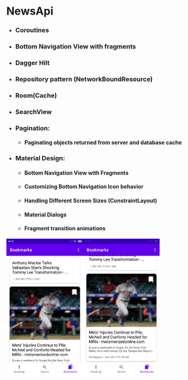 # NewsApi

- ### Coroutines
- ### Bottom Navigation View with fragments
- ### Dagger Hilt
- ### Repository pattern (NetworkBoundResource)
- ### Room(Cache)
- ### SearchView
- ### Pagination:
   - #### Paginating objects returned from server and database cache
- ### Material Design:
   - #### Bottom Navigation View with Fragments
   - #### Customizing Bottom Navigation Icon behavior
   - #### Handling Different Screen Sizes (ConstraintLayout)
   - #### Material Dialogs
   - #### Fragment transition animations
<img src="https://github.com/dmitriykotov333/NewsApi/blob/master/screen1.png" width="40%" height="40%"><img src="https://github.com/dmitriykotov333/NewsApi/blob/master/screen2.png" width="40%" height="40%"/>

 
